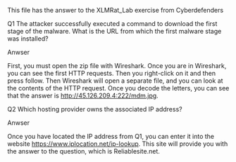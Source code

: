 This file has the answer to the XLMRat_Lab exercise from Cyberdefenders

Q1
The attacker successfully executed a command to download the first stage of the malware. 
What is the URL from which the first malware stage was installed?

Anwser

First, you must open the zip file with Wireshark. Once you are in Wireshark, you can see the first HTTP requests.
Then you right-click on it and then press follow. Then Wireshark will open a separate file, and you can look at the contents 
of the HTTP request. Once you decode the letters, you can see that the answer is http://45.126.209.4:222/mdm.jpg.


Q2
Which hosting provider owns the associated IP address?

Anwser

Once you have located the IP address from Q1, you can enter it into the website https://www.iplocation.net/ip-lookup.
This site will provide you with the answer to the question, which is Reliablesite.net.
